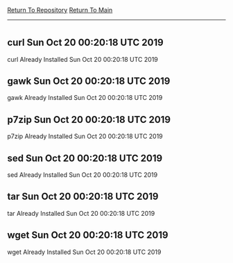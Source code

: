 [Return To Repository](https://github.com/deathbybandaid/piholeparser/)
[Return To Main](https://github.com/deathbybandaid/piholeparser/blob/master/RecentRunLogs/Mainlog.md)
____________________________________
# 
## curl Sun Oct 20 00:20:18 UTC 2019
curl Already Installed Sun Oct 20 00:20:18 UTC 2019
## gawk Sun Oct 20 00:20:18 UTC 2019
gawk Already Installed Sun Oct 20 00:20:18 UTC 2019
## p7zip Sun Oct 20 00:20:18 UTC 2019
p7zip Already Installed Sun Oct 20 00:20:18 UTC 2019
## sed Sun Oct 20 00:20:18 UTC 2019
sed Already Installed Sun Oct 20 00:20:18 UTC 2019
## tar Sun Oct 20 00:20:18 UTC 2019
tar Already Installed Sun Oct 20 00:20:18 UTC 2019
## wget Sun Oct 20 00:20:18 UTC 2019
wget Already Installed Sun Oct 20 00:20:18 UTC 2019
